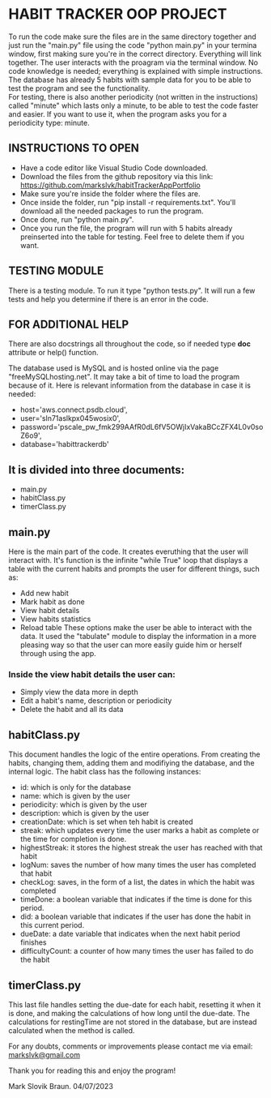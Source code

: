 # HABIT TRACKER OOP PROJECT

To run the code make sure the files are in the same directory together and just run the "main.py" file using the code "python main.py" in your termina window, first making sure you're in the correct directory. Everything will link together. The user interacts with the proagram via the terminal window. No code knowledge is needed; everything is explained with simple instructions. 
The database has already 5 habits with sample data for you to be able to test the program and see the functionality.  
For testing, there is also another periodicity (not written in the instructions) called "minute" which lasts only a minute, to be able to test the code faster and easier. 
If you want to use it, when the program asks you for a periodicity type: minute.


## INSTRUCTIONS TO OPEN

- Have a code editor like Visual Studio Code downloaded.
- Download the files from the github repository via this link: https://github.com/markslvk/habitTrackerAppPortfolio
- Make sure you're inside the folder where the files are. 
- Once inside the folder, run "pip install -r requirements.txt". You'll download all the needed packages to run the program.
- Once done, run "python main.py". 
- Once you run the file, the program will run with 5 habits already preinserted into the table for testing. Feel free to delete them if you want. 


## TESTING MODULE

There is a testing module. To run it type "python tests.py". It will run a few tests and help you determine if there is an error in the code. 


## FOR ADDITIONAL HELP

There are also docstrings all throughout the code, so if needed type __doc__ attribute or
help() function.

The database used is MySQL and is hosted online via the page "freeMySQLhosting.net". It may take a bit of time to load the program because of it. 
Here is relevant information from the database in case it is needed:
- host='aws.connect.psdb.cloud',
- user='sln71aslkpx045wosix0',
- password='pscale_pw_fmk299AAfR0dL6fV5OWjIxVakaBCcZFX4L0v0soZ6o9',
- database='habittrackerdb'



## It is divided into three documents:
- main.py
- habitClass.py
- timerClass.py



## main.py
Here is the main part of the code. It creates everuthing that the user will interact with. It's function is the infinite "while True" loop that displays a table with the current habits and prompts the user for different things, such as:
- Add new habit
- Mark habit as done
- View habit details
- View habits statistics
- Reload table
These options make the user be able to interact with the data. It used the "tabulate" module to display the information in a more pleasing way so that the user can more easily guide him or herself through using the app. 
### Inside the view habit details the user can:
- Simply view the data more in depth
- Edit a habit's name, description or periodicity
- Delete the habit and all its data



## habitClass.py
This document handles the logic of the entire operations. From creating the habits, changing them, adding them and modifiying the database, and the internal logic. The habit class has the following instances:
- id: which is only for the database
- name: which is given by the user
- periodicity: which is given by the user
- description: which is given by the user
- creationDate: which is set when teh habit is created
- streak: which updates every time the user marks a habit as complete or the time for completion is done.
- highestStreak: it stores the highest streak the user has reached with that habit
- logNum: saves the number of how many times the user has completed that habit
- checkLog: saves, in the form of a list, the dates in which the habit was completed
- timeDone: a boolean variable that indicates if the time is done for this period.
- did: a boolean variable that indicates if the user has done the habit in this current period.
- dueDate: a date variable that indicates when the next habit period finishes
- difficultyCount: a counter of how many times the user has failed to do the habit


## timerClass.py
This last file handles setting the due-date for each habit, resetting it when it is done, and making the calculations of how long until the due-date. The calculations for restingTime are not stored in the database, but are instead calculated when the method is called. 


For any doubts, comments or improvements please contact me via email: 
markslvk@gmail.com

Thank you for reading this and enjoy the program!


Mark Slovik Braun. 
04/07/2023